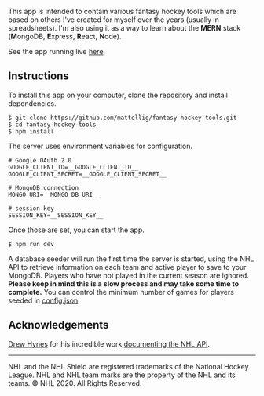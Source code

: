 This app is intended to contain various fantasy hockey tools which are based on others I\'ve created for myself over the years (usually in spreadsheets). I\'m also using it as a way to learn about the **MERN** stack (**M**ongoDB, **E**xpress, **R**eact, **N**ode).

See the app running live [here](https://f-hockey.herokuapp.com/).

## Instructions

To install this app on your computer, clone the repository and install dependencies.

```
$ git clone https://github.com/mattellig/fantasy-hockey-tools.git
$ cd fantasy-hockey-tools
$ npm install
```

The server uses environment variables for configuration.

```
# Google OAuth 2.0
GOOGLE_CLIENT_ID=__GOOGLE_CLIENT_ID__
GOOGLE_CLIENT_SECRET=__GOOGLE_CLIENT_SECRET__

# MongoDB connection
MONGO_URI=__MONGO_DB_URI__

# session key
SESSION_KEY=__SESSION_KEY__
```

Once those are set, you can start the app.

```
$ npm run dev
```

A database seeder will run the first time the server is started, using the NHL API to retrieve information on each team and active player to save to your MongoDB. Players who have not played in the current season are ignored. **Please keep in mind this is a slow process and may take some time to complete.** You can control the minimum number of games for players seeded in [config.json](config.json).

## Acknowledgements

[Drew Hynes](https://pure-defect.com/) for his incredible work [documenting the NHL API](https://gitlab.com/dword4/nhlapi).

------------

NHL and the NHL Shield are registered trademarks of the National Hockey League. NHL and NHL team marks are the property of the NHL and its teams. © NHL 2020. All Rights Reserved.
